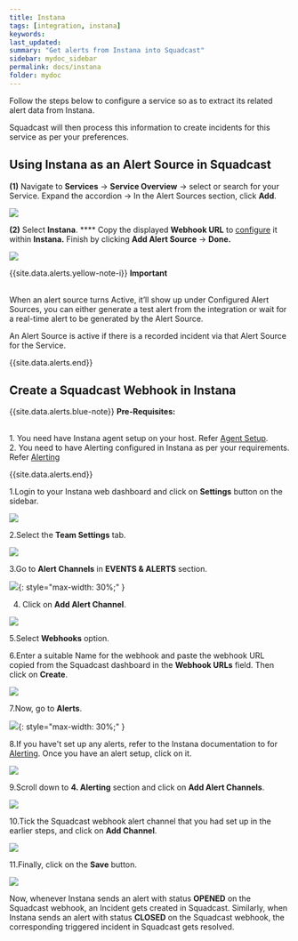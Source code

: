 ```yaml
---
title: Instana
tags: [integration, instana]
keywords: 
last_updated: 
summary: "Get alerts from Instana into Squadcast"
sidebar: mydoc_sidebar
permalink: docs/instana
folder: mydoc
---
```


Follow the steps below to configure a service so as to extract its related alert data from Instana.

Squadcast will then process this information to create incidents for this service as per your preferences.


## Using Instana as an Alert Source in Squadcast

**(1)** Navigate to **Services** -> **Service Overview** -> select or search for your Service. Expand the accordion -> In the Alert Sources section, click **Add**.

![](<images/Alert_Sources.png>)

**(2)** Select **Instana**. **** Copy the displayed **Webhook URL** to [configure](instana#create-a-squadcast-webhook-in-instana) it within **Instana.** Finish by clicking **Add Alert Source** -> **Done.**

![](<images/Instana.png>)

{{site.data.alerts.yellow-note-i}}
<b>Important</b><br/><br/>
<p>When an alert source turns Active, it’ll show up under Configured Alert Sources, you can either generate a test alert from the integration or wait for a real-time alert to be generated by the Alert Source.</p>
<p>An Alert Source is active if there is a recorded incident via that Alert Source for the Service.</p>
{{site.data.alerts.end}}

## Create a Squadcast Webhook in Instana

{{site.data.alerts.blue-note}}
<b>Pre-Requisites: </b>
<br/><br/><p>1. You need have Instana agent setup on your host. Refer <a href="https://docs.instana.io/quick_start/agent_setup/" target=_blank>Agent Setup</a>.<br/>
2. You need to have Alerting configured in Instana as per your requirements. Refer <a href="https://docs.instana.io/quick_start/alerting/" target=_blank>Alerting</a></p>
{{site.data.alerts.end}}

1.Login to your Instana web dashboard and click on **Settings** button on the sidebar.

![](images/instana_2.png)

2.Select the **Team Settings** tab. 

![](images/instana_3.png)

3.Go to **Alert Channels**  in **EVENTS & ALERTS** section. 

![](images/instana_4.png){: style="max-width: 30%;" }

4. Click on **Add Alert Channel**.

![](images/instana_5.png)

5.Select **Webhooks** option.

6.Enter a suitable Name for the webhook and paste the webhook URL copied from the Squadcast dashboard in the **Webhook URLs** field. Then click on **Create**. 

![](images/instana_6.png)

7.Now, go to **Alerts**.

![](images/instana_7.png){: style="max-width: 30%;" }

8.If you have't set up any alerts, refer to the Instana documentation to for [Alerting](https://docs.instana.io/quick_start/alerting/). Once you have an alert setup, click on it.

![](images/instana_8.png)

9.Scroll down to **4. Alerting** section and click on **Add Alert Channels**. 

![](images/instana_9.png)

10.Tick the Squadcast webhook alert channel that you had set up in the earlier steps, and click on **Add Channel**. 

![](images/instana_10.png)

11.Finally, click on the **Save** button.

![](images/instana_11.png)

Now, whenever Instana sends an alert with status **OPENED** on the Squadcast webhook, an Incident gets created in Squadcast.
Similarly, when Instana sends an alert with status **CLOSED** on the Squadcast webhook, the corresponding triggered incident in Squadcast gets resolved.